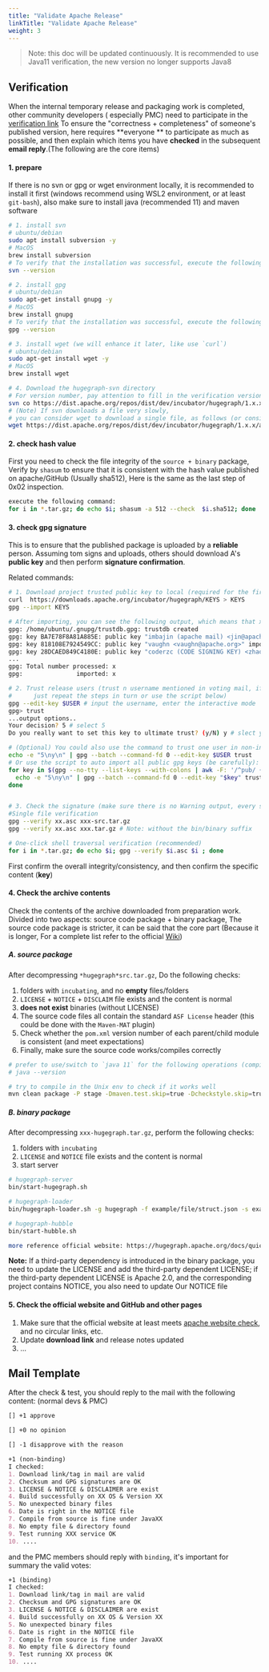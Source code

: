 ```yaml
---
title: "Validate Apache Release"
linkTitle: "Validate Apache Release"
weight: 3
---
```


> Note: this doc will be updated continuously.
> It is recommended to use Java11 verification, the new version no longer supports Java8

## Verification

When the internal temporary release and packaging work is completed, other community developers (
especially PMC) need to participate in the [verification link](https://cwiki.apache.org/confluence/display/INCUBATOR/Incubator+Release+Checklist)
To ensure the "correctness + completeness" of someone's published version, here requires **everyone
** to participate as much as possible, and then explain which items you have **checked** in the
subsequent **email reply**.(The following are the core items)

#### 1. prepare

If there is no svn or gpg or wget environment locally, it is recommended to install it first 
(windows recommend using WSL2 environment, or at least `git-bash`), also make sure to install java 
(recommended 11) and maven software

```bash
# 1. install svn
# ubuntu/debian
sudo apt install subversion -y
# MacOS
brew install subversion
# To verify that the installation was successful, execute the following command:
svn --version

# 2. install gpg
# ubuntu/debian
sudo apt-get install gnupg -y
# MacOS
brew install gnupg
# To verify that the installation was successful, execute the following command:
gpg --version

# 3. install wget (we will enhance it later, like use `curl`)
# ubuntu/debian
sudo apt-get install wget -y
# MacOS
brew install wget

# 4. Download the hugegraph-svn directory 
# For version number, pay attention to fill in the verification version
svn co https://dist.apache.org/repos/dist/dev/incubator/hugegraph/1.x.x/
# (Note) If svn downloads a file very slowly, 
# you can consider wget to download a single file, as follows (or consider using a proxy)
wget https://dist.apache.org/repos/dist/dev/incubator/hugegraph/1.x.x/apache-hugegraph-toolchain-incubating-1.x.x.tar.gz
```

#### 2. check hash value

First you need to check the file integrity of the `source + binary` package, Verify by `shasum` to
ensure that it is consistent with the hash value published on apache/GitHub (Usually sha512), Here
is the same as the last step of 0x02 inspection.

```bash
execute the following command:
for i in *.tar.gz; do echo $i; shasum -a 512 --check  $i.sha512; done
```

#### 3. check gpg signature

This is to ensure that the published package is uploaded by a **reliable** person.
Assuming tom signs and uploads,
others should download A's **public key** and then perform **signature
confirmation**.

Related commands:

```bash
# 1. Download project trusted public key to local (required for the first time) & import
curl  https://downloads.apache.org/incubator/hugegraph/KEYS > KEYS
gpg --import KEYS

# After importing, you can see the following output, which means that x user public keys have been imported
gpg: /home/ubuntu/.gnupg/trustdb.gpg: trustdb created
gpg: key BA7E78F8A81A885E: public key "imbajin (apache mail) <jin@apache.org>" imported
gpg: key 818108E7924549CC: public key "vaughn <vaughn@apache.org>" imported
gpg: key 28DCAED849C4180E: public key "coderzc (CODE SIGNING KEY) <zhaocong@apache.org>" imported
...
gpg: Total number processed: x
gpg:               imported: x

# 2. Trust release users (trust n username mentioned in voting mail, if more than one user, 
#      just repeat the steps in turn or use the script below)
gpg --edit-key $USER # input the username, enter the interactive mode
gpg> trust
...output options..
Your decision? 5 # select 5
Do you really want to set this key to ultimate trust? (y/N) y # slect y, then q quits trusting the next user

# (Optional) You could also use the command to trust one user in non-interactive mode:
echo -e "5\ny\n" | gpg --batch --command-fd 0 --edit-key $USER trust
# Or use the script to auto import all public gpg keys (be carefully):
for key in $(gpg --no-tty --list-keys --with-colons | awk -F: '/^pub/ {print $5}'); do
  echo -e "5\ny\n" | gpg --batch --command-fd 0 --edit-key "$key" trust
done


# 3. Check the signature (make sure there is no Warning output, every source/binary file prompts Good Signature)
#Single file verification
gpg --verify xx.asc xxx-src.tar.gz
gpg --verify xx.asc xxx.tar.gz # Note: without the bin/binary suffix

# One-click shell traversal verification (recommended)
for i in *.tar.gz; do echo $i; gpg --verify $i.asc $i ; done

```

First confirm the overall integrity/consistency, and then confirm the specific content (**key**)

#### 4. Check the archive contents

Check the contents of the archive downloaded from preparation work. Divided into two aspects: source code package + binary package, The source code package is stricter, it can be said that the core part (Because it is longer, For a complete list refer to
the official [Wiki](https://cwiki.apache.org/confluence/display/INCUBATOR/Incubator+Release+Checklist))

##### A. source package

After decompressing `*hugegraph*src.tar.gz`, Do the following checks:

1. folders with `incubating`, and no **empty** files/folders
2. `LICENSE` + `NOTICE` + `DISCLAIM` file exists and the content is normal
3. **does not exist** binaries (without LICENSE)
4. The source code files all contain the standard `ASF License` header (this could be done with
   the `Maven-MAT` plugin)
5. Check whether the `pom.xml` version number of each parent/child module is consistent (and meet
   expectations)
6. Finally, make sure the source code works/compiles correctly

```bash
# prefer to use/switch to `java 11` for the following operations (compiling/running) (Note: `Computer` only supports `java >= 11`)
# java --version

# try to compile in the Unix env to check if it works well
mvn clean package -P stage -Dmaven.test.skip=true -Dcheckstyle.skip=true
```

##### B. binary package

After decompressing `xxx-hugegraph.tar.gz`, perform the following checks:

1. folders with `incubating`
2. `LICENSE` and `NOTICE` file exists and the content is normal
3. start server

```bash
# hugegraph-server
bin/start-hugegraph.sh

# hugegraph-loader
bin/hugegraph-loader.sh -g hugegraph -f example/file/struct.json -s example/file/schema.groovy

# hugegraph-hubble
bin/start-hubble.sh

more reference official website: https://hugegraph.apache.org/docs/quickstart
```

**Note:** If a third-party dependency is introduced in the binary package, you need to update the
LICENSE and add the third-party dependent LICENSE; if the third-party dependent LICENSE is Apache
2.0, and the corresponding project contains NOTICE, you also need to update Our NOTICE file

#### 5. Check the official website and GitHub and other pages

1. Make sure that the official website at least meets [apache website check](https://whimsy.apache.org/pods/project/hugegraph),
   and no circular links, etc.
2. Update **download link** and release notes updated
3. ...

## Mail Template

After the check & test, you should reply to the mail with the following content: (normal devs & PMC)

```markdown
[] +1 approve

[] +0 no opinion

[] -1 disapprove with the reason
```

```markdown
+1 (non-binding)
I checked:
1. Download link/tag in mail are valid
2. Checksum and GPG signatures are OK
3. LICENSE & NOTICE & DISCLAIMER are exist
4. Build successfully on XX OS & Version XX
5. No unexpected binary files
6. Date is right in the NOTICE file
7. Compile from source is fine under JavaXX
8. No empty file & directory found
9. Test running XXX service OK
10. ....
```

and the PMC members should reply with `binding`, it's important for summary the valid votes:

```markdown
+1 (binding)
I checked:
1. Download link/tag in mail are valid
2. Checksum and GPG signatures are OK
3. LICENSE & NOTICE & DISCLAIMER are exist
4. Build successfully on XX OS & Version XX
5. No unexpected binary files
6. Date is right in the NOTICE file
7. Compile from source is fine under JavaXX
8. No empty file & directory found
9. Test running XX process OK
10. ....
```
